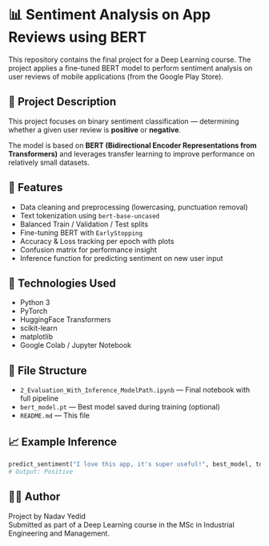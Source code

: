 # 📊 Sentiment Analysis on App Reviews using BERT

This repository contains the final project for a Deep Learning course. The project applies a fine-tuned BERT model to perform sentiment analysis on user reviews of mobile applications (from the Google Play Store).

## 📌 Project Description

This project focuses on binary sentiment classification — determining whether a given user review is **positive** or **negative**.

The model is based on **BERT (Bidirectional Encoder Representations from Transformers)** and leverages transfer learning to improve performance on relatively small datasets.

## 🚀 Features

- Data cleaning and preprocessing (lowercasing, punctuation removal)
- Text tokenization using `bert-base-uncased`
- Balanced Train / Validation / Test splits
- Fine-tuning BERT with `EarlyStopping`
- Accuracy & Loss tracking per epoch with plots
- Confusion matrix for performance insight
- Inference function for predicting sentiment on new user input

## 🧠 Technologies Used

- Python 3
- PyTorch
- HuggingFace Transformers
- scikit-learn
- matplotlib
- Google Colab / Jupyter Notebook

## 📁 File Structure

- `2_Evaluation_With_Inference_ModelPath.ipynb` — Final notebook with full pipeline
- `bert_model.pt` — Best model saved during training (optional)
- `README.md` — This file

## 📈 Example Inference

```python
predict_sentiment("I love this app, it's super useful!", best_model, tokenizer)
# Output: Positive
```

## 👨‍🎓 Author

Project by Nadav Yedid  
Submitted as part of a Deep Learning course in the MSc in Industrial Engineering and Management.
